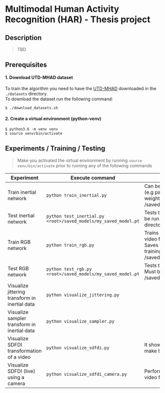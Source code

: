 # Multimodal Human Activity Recognition (HAR) - Thesis project

## Description
>TBD

## Prerequisites
#### 1. Download UTD-MHAD dataset
To train the algorithm you need to have the [UTD-MHAD](https://personal.utdallas.edu/~kehtar/UTD-MHAD.html) downloaded in the `./datasets` directory.   
To download the dataset run the following command: 
```shell script
$ ./download_datasets.sh
```
#### 2. Create a virtual environment (python-venv)
```shell script
$ python3.6 -m venv venv
$ source venv/bin/activate
```

## Experiments / Training / Testing
> Make you activated the virtual environment by running `source venv/bin/activate`
> prior to running any of the following commands

| Experiment  | Execute command | Notes |
| ------------- | ------------- | ------------- |
| Train inertial network | `python train_inertial.py`  | Can be optionally called with a yaml file to load parameters (e.g parameters/inertial/optimized.yaml). Saves the model weights automatically after a complete training in <root>/saved_models/YYYYMMDD_HHSS_CNN1D_epX_bsX.pt |
| Test inertial network | `python test_inertial.py <root>/saved_models/my_saved_model.pt` | Tests the inertial CNN1D network with the test dataset. Must be run with saved model weights from the <root>/saved_models/ directory |
| Train RGB network | `python train_rgb.py` | Trains a CNN2D network in SDFDI images generated from video files. Can be called with a yaml file to load parameters. Saves the model weights automatically after a complete training in <root>/saved_models/YYYYMMDD_HHSS_mobilenet_v2_epX_bsX.pt |
| Test RGB network | `python test_rgb.py <root>/saved_models/my_saved_model.pt` | Tests the rgb mobilenet_v2 network with the test dataset. Must be run with saved model weights from the <root>/saved_models/ directory |
| Visualize jittering transform in inertial data  | `python visualize_jittering.py` |
| Visualize sampler transform in inertial data | `python visualize_sampler.py` |
| Visualize SDFDI transformation of a video | `python visualize_sdfdi.py` | It shows the original video and then prints the SDFDI image to make the comparison clear |
| Visualize SDFDI (live) using a camera | `python visualize_sdfdi_camera.py` | Performs the SDFDI calculation for every 30 frames of the video from your webcam |
